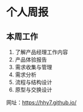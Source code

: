 # 个人周报

## 本周工作

1. 了解产品经理工作内容
2. 产品体验报告
3. 需求收集与管理
4. 需求分析
5. 流程与结构设计
2. 原型与交换设计



网址：https://hhy7.github.io/